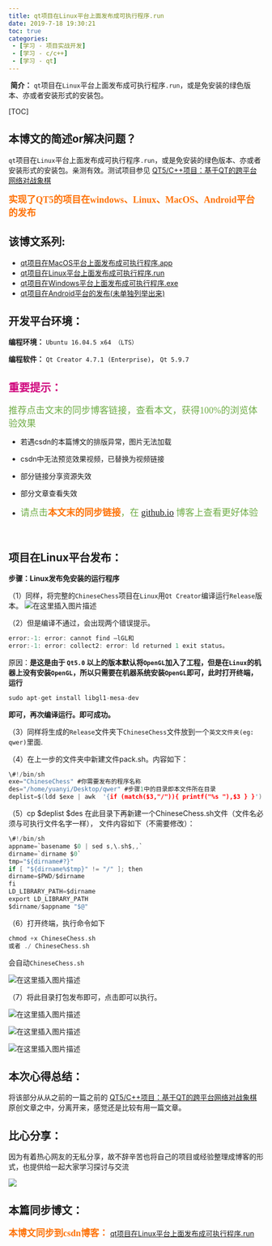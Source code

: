 ```yaml
---
title: qt项目在Linux平台上面发布成可执行程序.run
date: 2019-7-18 19:30:21
toc: true
categories: 
 - [学习 - 项目实战开发]
 - [学习 - c/c++]
 - [学习 - qt]
---
```




​		**简介：**  `qt`项目在`Linux`平台上面发布成可执行程序`.run`，或是免安装的绿色版本、亦或者安装形式的安装包。

<!-- more -->

[TOC]

## 本博文的简述or解决问题？

​	 `qt`项目在`Linux`平台上面发布成可执行程序`.run`，或是免安装的绿色版本、亦或者安装形式的安装包。亲测有效。测试项目参见 [QT5/C++项目：基于QT的跨平台网络对战象棋](https://blog.csdn.net/qq_33154343/article/details/89284983) 

<font color=#FE7207    size=4 face="幼圆">**实现了QT5的项目在windows、Linux、MacOS、Android平台的发布**</font> 



## 该博文系列:

- [qt项目在MacOS平台上面发布成可执行程序.app](https://blog.csdn.net/qq_33154343/article/details/96448938) 
- [qt项目在Linux平台上面发布成可执行程序.run](https://blog.csdn.net/qq_33154343/article/details/96448621) 
- [qt项目在Windows平台上面发布成可执行程序.exe](https://blog.csdn.net/qq_33154343/article/details/96448388) 
- [qt项目在Android平台的发布(未单独列举出来)](https://blog.csdn.net/qq_33154343/article/details/89286553) 



## 开发平台环境：

**编程环境：**  `Ubuntu 16.04.5 x64 （LTS）`  

**编程软件：**   `Qt Creator 4.7.1 (Enterprise)`， `Qt 5.9.7`



## <font color=#D0087E  face="幼圆">重要提示：</font>

<font color=#70AD47 size=4 face="幼圆">推荐点击文末的同步博客链接，查看本文，获得100%的浏览体验效果</font>

- 若遇csdn的本篇博文的排版异常，图片无法加载

- csdn中无法预览效果视频，已替换为视频链接

- 部分链接分享资源失效

- 部分文章查看失效

- <font color=#70AD47 size=4 face="幼圆">请点击<font color=#FE7207  size=4 face="幼圆">**本文末的同步链接**</font>，在 [github.io](https://touwoyimuli.github.io/) 博客上查看更好体验</font> 

  ​    



## 项目在Linux平台发布：

**步骤：Linux发布免安装的运行程序**

（1）同样，将完整的`ChineseChess`项目在`Linux`用`Qt Creator`编译运行`Release`版本。
           ![在这里插入图片描述](https://img-blog.csdnimg.cn/20190413183546108.png?x-oss-process=image/watermark,type_ZmFuZ3poZW5naGVpdGk,shadow_10,text_aHR0cHM6Ly9ibG9nLmNzZG4ubmV0L3FxXzMzMTU0MzQz,size_16,color_FFFFFF,t_70)                                        



（2）但是编译不通过，会出现两个错误提示。

```c
error:-1: error: cannot find –lGL和
error:-1: error: collect2: error: ld returned 1 exit status。
```

原因：**是这是由于 `Qt5.0` 以上的版本默认将`OpenGL`加入了工程，但是在`Linux`的机器上没有安装`OpenGL`，所以只需要在机器系统安装`OpenGL`即可，此时打开终端，运行**

```c
sudo apt-get install libgl1-mesa-dev
```

**即可，再次编译运行。即可成功。**



（3）同样将生成的`Release`文件夹下`ChineseChess`文件放到一个`英文文件夹(eg: qwer)`里面.



（4）在上一步的文件夹中新建文件pack.sh。内容如下：

```c
\#!/bin/sh  
exe="ChineseChess" #你需要发布的程序名称
des="/home/yuanyi/Desktop/qwer" #步骤1中的目录即本文件所在目录
deplist=$(ldd $exe | awk  '{if (match($3,"/")){ printf("%s "),$3 } }')  
```



（5）cp $deplist $des
 在此目录下再新建一个ChineseChess.sh文件（文件名必须与可执行文件名字一样）， 文件内容如下（不需要修改）：

```c
\#!/bin/sh  
appname=`basename $0 | sed s,\.sh$,,`  
dirname=`dirname $0`  
tmp="${dirname#?}"  
if [ "${dirname%$tmp}" != "/" ]; then  
dirname=$PWD/$dirname  
fi  
LD_LIBRARY_PATH=$dirname  
export LD_LIBRARY_PATH  
$dirname/$appname "$@"
```



（6）打开终端，执行命令如下

```c
chmod +x ChineseChess.sh 
或者 ./ ChineseChess.sh 
```

会自动`ChineseChess.sh`

![在这里插入图片描述](https://img-blog.csdnimg.cn/20190413183638377.png?x-oss-process=image/watermark,type_ZmFuZ3poZW5naGVpdGk,shadow_10,text_aHR0cHM6Ly9ibG9nLmNzZG4ubmV0L3FxXzMzMTU0MzQz,size_16,color_FFFFFF,t_70)



（7）将此目录打包发布即可，点击即可以执行。

![在这里插入图片描述](https://img-blog.csdnimg.cn/20190413183645406.png)

![在这里插入图片描述](https://img-blog.csdnimg.cn/20190413183653888.png?x-oss-process=image/watermark,type_ZmFuZ3poZW5naGVpdGk,shadow_10,text_aHR0cHM6Ly9ibG9nLmNzZG4ubmV0L3FxXzMzMTU0MzQz,size_16,color_FFFFFF,t_70)

![在这里插入图片描述](https://img-blog.csdnimg.cn/20190413183701746.png?x-oss-process=image/watermark,type_ZmFuZ3poZW5naGVpdGk,shadow_10,text_aHR0cHM6Ly9ibG9nLmNzZG4ubmV0L3FxXzMzMTU0MzQz,size_16,color_FFFFFF,t_70)



## 本次心得总结：

将该部分从从之前的一篇之前的 [QT5/C++项目：基于QT的跨平台网络对战象棋](https://blog.csdn.net/qq_33154343/article/details/89284983) 原创文章之中，分离开来，感觉还是比较有用一篇文章。



## 比心分享：

因为有着热心网友的无私分享，故不辞辛苦也将自己的项目或经验整理成博客的形式，也提供给一起大家学习探讨与交流 

![](https://raw.githubusercontent.com/touwoyimuli/FigureBed/master/img/20190719175818.png)



## 本篇同步博文：

<font color=#FE7207  size=4 face="幼圆">**本博文同步到csdn博客：**</font> [qt项目在Linux平台上面发布成可执行程序.run](https://blog.csdn.net/qq_33154343/article/details/96448621) 

